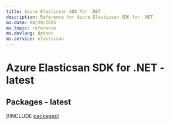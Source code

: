 ```yaml
---
title: Azure Elasticsan SDK for .NET
description: Reference for Azure Elasticsan SDK for .NET
ms.date: 08/29/2025
ms.topic: reference
ms.devlang: dotnet
ms.service: elasticsan
---
```

# Azure Elasticsan SDK for .NET - latest
## Packages - latest
[!INCLUDE [packages](elasticsan-index.md)]